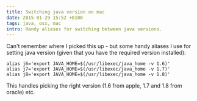 ```yaml
---
title: Switching java version on mac
date: 2015-01-29 15:52 +0100
tags: java, osx, mac
intro: Handy aliases for switching between java versions.
---
```


Can't remember where I picked this up - but some handy aliases I use for setting java version (given that you have the required version installed):

```shell
alias j6='export JAVA_HOME=$(/usr/libexec/java_home -v 1.6)'
alias j7='export JAVA_HOME=$(/usr/libexec/java_home -v 1.7)'
alias j8='export JAVA_HOME=$(/usr/libexec/java_home -v 1.8)'
```

This handles picking the right version (1.6 from apple, 1.7 and 1.8 from oracle) etc.
